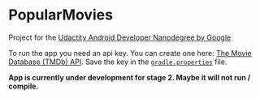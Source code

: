 # PopularMovies

Project for the [Udactity Android Developer Nanodegree by Google](https://www.udacity.com/course/android-developer-nanodegree-by-google--nd801)

To run the app you need an api key. You can create one here: [The Movie Database (TMDb) API](https://developers.themoviedb.org/3/getting-started/introduction). Save the key in the [`gradle.properties`](gradle.properties) file.

**App is currently under development for stage 2. Maybe it will not run / compile.**
